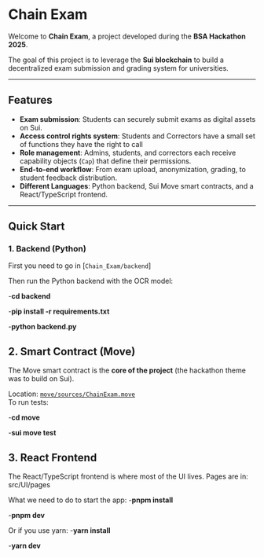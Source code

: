 # Chain Exam

Welcome to **Chain Exam**, a project developed during the **BSA Hackathon 2025**.  

The goal of this project is to leverage the **Sui blockchain** to build a decentralized exam submission and grading system for universities.  

---

##  Features

- **Exam submission**: Students can securely submit exams as digital assets on Sui.  
- **Access control rights system**: Students and Correctors have a small set of functions they have the right to call  
-  **Role management**: Admins, students, and correctors each receive capability objects (`Cap`) that define their permissions.  
-  **End-to-end workflow**: From exam upload, anonymization, grading, to student feedback distribution.  
-  **Different Languages**: Python backend, Sui Move smart contracts, and a React/TypeScript frontend.  

---

## Quick Start

### 1. Backend (Python)

First you need to go in [`Chain_Exam/backend`]

Then run the Python backend with the OCR model:

-**cd backend**

-**pip install -r requirements.txt**

-**python backend.py**

## 2. Smart Contract (Move)

The Move smart contract is the **core of the project** (the hackathon theme was to build on Sui).

Location: [`move/sources/ChainExam.move`](move/sources/ChainExam.move)  
To run tests:

-**cd move**

-**sui move test**

## 3. React Frontend

The React/TypeScript frontend is where most of the UI lives.
Pages are in: src/UI/pages

What we need to do to start the app:
-**pnpm install**

-**pnpm dev**

Or if you use yarn:
-**yarn install**

-**yarn dev**




